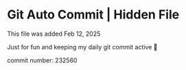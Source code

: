 # Git Auto Commit | Hidden File

This file was added Feb 12, 2025

Just for fun and keeping my daily git commit active 🤪

commit number: 232560
